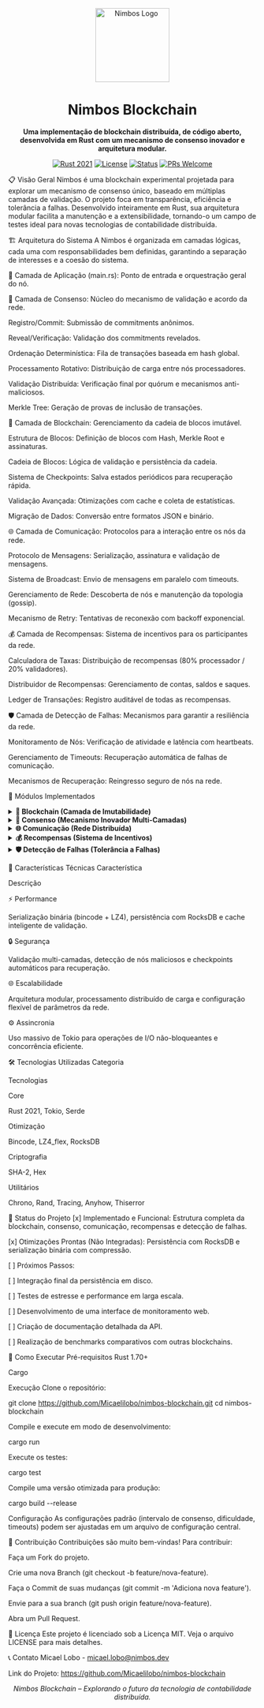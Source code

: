 <div align="center">
<img src="https://raw.githubusercontent.com/gist/Micaelilobo/6bb596a75051e704771694f794957f72/raw/e3b6fd37722955f159518bf9710344b1c28c8942/logo-nimbos.svg" alt="Nimbos Logo" width="150"/>
<h1>Nimbos Blockchain</h1>
<p>
<strong>Uma implementação de blockchain distribuída, de código aberto, desenvolvida em Rust com um mecanismo de consenso inovador e arquitetura modular.</strong>
</p>
<p>
<a href="#"><img src="https://img.shields.io/badge/Rust-2021-orange.svg" alt="Rust 2021"></a>
<a href="https://github.com/Micaelilobo/nimbos-blockchain/blob/main/LICENSE"><img src="https://img.shields.io/badge/license-MIT-blue.svg" alt="License"></a>
<a href="#"><img src="https://img.shields.io/badge/status-funcional-success.svg" alt="Status"></a>
<a href="https://github.com/Micaelilobo/nimbos-blockchain/pulls"><img src="https://img.shields.io/badge/PRs-bem--vindos-brightgreen.svg" alt="PRs Welcome"></a>
</p>
</div>

📋 Visão Geral
Nimbos é uma blockchain experimental projetada para explorar um mecanismo de consenso único, baseado em múltiplas camadas de validação. O projeto foca em transparência, eficiência e tolerância a falhas. Desenvolvido inteiramente em Rust, sua arquitetura modular facilita a manutenção e a extensibilidade, tornando-o um campo de testes ideal para novas tecnologias de contabilidade distribuída.

🏗️ Arquitetura do Sistema
A Nimbos é organizada em camadas lógicas, cada uma com responsabilidades bem definidas, garantindo a separação de interesses e a coesão do sistema.

🎯 Camada de Aplicação (main.rs): Ponto de entrada e orquestração geral do nó.

🔄 Camada de Consenso: Núcleo do mecanismo de validação e acordo da rede.

Registro/Commit: Submissão de commitments anônimos.

Reveal/Verificação: Validação dos commitments revelados.

Ordenação Determinística: Fila de transações baseada em hash global.

Processamento Rotativo: Distribuição de carga entre nós processadores.

Validação Distribuída: Verificação final por quórum e mecanismos anti-maliciosos.

Merkle Tree: Geração de provas de inclusão de transações.

🔗 Camada de Blockchain: Gerenciamento da cadeia de blocos imutável.

Estrutura de Blocos: Definição de blocos com Hash, Merkle Root e assinaturas.

Cadeia de Blocos: Lógica de validação e persistência da cadeia.

Sistema de Checkpoints: Salva estados periódicos para recuperação rápida.

Validação Avançada: Otimizações com cache e coleta de estatísticas.

Migração de Dados: Conversão entre formatos JSON e binário.

🌐 Camada de Comunicação: Protocolos para a interação entre os nós da rede.

Protocolo de Mensagens: Serialização, assinatura e validação de mensagens.

Sistema de Broadcast: Envio de mensagens em paralelo com timeouts.

Gerenciamento de Rede: Descoberta de nós e manutenção da topologia (gossip).

Mecanismo de Retry: Tentativas de reconexão com backoff exponencial.

💰 Camada de Recompensas: Sistema de incentivos para os participantes da rede.

Calculadora de Taxas: Distribuição de recompensas (80% processador / 20% validadores).

Distribuidor de Recompensas: Gerenciamento de contas, saldos e saques.

Ledger de Transações: Registro auditável de todas as recompensas.

🛡️ Camada de Detecção de Falhas: Mecanismos para garantir a resiliência da rede.

Monitoramento de Nós: Verificação de atividade e latência com heartbeats.

Gerenciamento de Timeouts: Recuperação automática de falhas de comunicação.

Mecanismos de Recuperação: Reingresso seguro de nós na rede.

🔧 Módulos Implementados
<details>
<summary><strong>🔗 Blockchain (Camada de Imutabilidade)</strong></summary>

Estrutura de Blocos Completa: Hash SHA-256, Merkle Root, timestamps e nonce.

Cadeia de Blocos Persistente: Armazenamento em memória com suporte opcional a RocksDB.

Sistema de Checkpoints: Snapshots automáticos do estado da cadeia a cada 100 blocos.

Validação Avançada: Cache de resultados, detecção de duplicatas e estatísticas de performance.

Mineração PoW: Algoritmo de Prova de Trabalho com ajuste de dificuldade.

Serialização Otimizada: Suporte a JSON para depuração e formato binário (bincode + LZ4) para produção.

Localização: src/blockchain/

</details>

<details>
<summary><strong>🔄 Consenso (Mecanismo Inovador Multi-Camadas)</strong></summary>

O fluxo de consenso foi projetado para garantir segurança e justiça através de um processo de cinco etapas:

<div align="center">

1️⃣ REGISTRO <br/> (Commitments Anônimos)
<br/>⬇️<br/>
2️⃣ REVEAL <br/> (Verificação de Reveals)
<br/>⬇️<br/>
3️⃣ ORDENAÇÃO <br/> (Fila Determinística via Hash)
<br/>⬇️<br/>
4️⃣ PROCESSAMENTO <br/> (Rotação de Nós e Distribuição de Carga)
<br/>⬇️<br/>
5️⃣ VALIDAÇÃO <br/> (Quórum, Anti-Malware e Finalização)

</div>

Localização: src/consenso/

</details>

<details>
<summary><strong>🌐 Comunicação (Rede Distribuída)</strong></summary>

Protocolo de Mensagens: Mensagens serializadas em JSON com assinaturas para garantir a integridade.

Sistema de Broadcast: Envio de mensagens em paralelo com timeouts e estatísticas de entrega.

Gerenciamento de Rede: Descoberta automática de nós e protocolo gossip para manter a topologia.

Mecanismo de Retry: Utiliza backoff exponencial com jitter para gerenciar tentativas de conexão.

Monitoramento: Heartbeats contínuos para medir a saúde e a latência dos nós.

Localização: src/comunicacao/

</details>

<details>
<summary><strong>💰 Recompensas (Sistema de Incentivos)</strong></summary>

O modelo de distribuição de recompensas incentiva a participação honesta:

80% da recompensa do bloco é destinada ao Nó Processador.

20% restantes são divididos igualmente entre os Nós Validadores.

Funcionalidades implementadas:

Calculadora de Taxas: Implementa a regra de distribuição 80/20.

Distribuidor: Gerencia contas individuais e o sistema de saques.

Ledger de Transações: Mantém um registro auditável de todas as recompensas.

Localização: src/recompensas/

</details>

<details>
<summary><strong>🛡️ Detecção de Falhas (Tolerância a Falhas)</strong></summary>

Monitoramento Contínuo: Detecta nós offline ou com alta latência através de heartbeats.

Gerenciamento de Timeouts: Descarta nós que não respondem para não bloquear o consenso.

Recuperação Automática: Permite que nós recuperados reingressem na rede de forma segura.

Localização: src/deteccao_falhas/

</details>

🚀 Características Técnicas
Característica

Descrição

⚡ Performance

Serialização binária (bincode + LZ4), persistência com RocksDB e cache inteligente de validação.

🔒 Segurança

Validação multi-camadas, detecção de nós maliciosos e checkpoints automáticos para recuperação.

🌐 Escalabilidade

Arquitetura modular, processamento distribuído de carga e configuração flexível de parâmetros da rede.

⚙️ Assincronia

Uso massivo de Tokio para operações de I/O não-bloqueantes e concorrência eficiente.

🛠️ Tecnologias Utilizadas
Categoria

Tecnologias

Core

Rust 2021, Tokio, Serde

Otimização

Bincode, LZ4_flex, RocksDB

Criptografia

SHA-2, Hex

Utilitários

Chrono, Rand, Tracing, Anyhow, Thiserror

🎯 Status do Projeto
[x] Implementado e Funcional: Estrutura completa da blockchain, consenso, comunicação, recompensas e detecção de falhas.

[x] Otimizações Prontas (Não Integradas): Persistência com RocksDB e serialização binária com compressão.

[ ] Próximos Passos:

[ ] Integração final da persistência em disco.

[ ] Testes de estresse e performance em larga escala.

[ ] Desenvolvimento de uma interface de monitoramento web.

[ ] Criação de documentação detalhada da API.

[ ] Realização de benchmarks comparativos com outras blockchains.

🚀 Como Executar
Pré-requisitos
Rust 1.70+

Cargo

Execução
Clone o repositório:

git clone https://github.com/Micaelilobo/nimbos-blockchain.git
cd nimbos-blockchain

Compile e execute em modo de desenvolvimento:

cargo run

Execute os testes:

cargo test

Compile uma versão otimizada para produção:

cargo build --release

Configuração
As configurações padrão (intervalo de consenso, dificuldade, timeouts) podem ser ajustadas em um arquivo de configuração central.

🤝 Contribuição
Contribuições são muito bem-vindas! Para contribuir:

Faça um Fork do projeto.

Crie uma nova Branch (git checkout -b feature/nova-feature).

Faça o Commit de suas mudanças (git commit -m 'Adiciona nova feature').

Envie para a sua branch (git push origin feature/nova-feature).

Abra um Pull Request.

📝 Licença
Este projeto é licenciado sob a Licença MIT. Veja o arquivo LICENSE para mais detalhes.

📞 Contato
Micael Lobo - micael.lobo@nimbos.dev

Link do Projeto: https://github.com/Micaelilobo/nimbos-blockchain

<div align="center">
<i>Nimbos Blockchain – Explorando o futuro da tecnologia de contabilidade distribuída.</i>
</div>